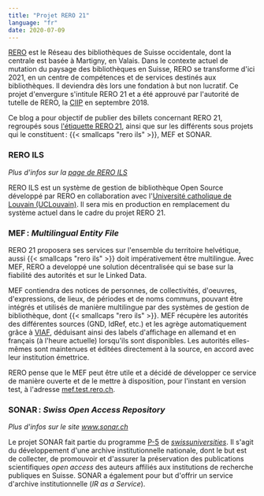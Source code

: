 ```yaml
---
title: "Projet RERO 21"
language: "fr"
date: 2020-07-09
---
```


[RERO](https://www.rero.ch/) est le Réseau des bibliothèques de Suisse occidentale, dont la centrale est basée à Martigny, en Valais. Dans le contexte actuel de mutation du paysage des bibliothèques en Suisse, RERO se transforme d'ici 2021, en un centre de compétences et de services destinés aux bibliothèques. Il deviendra dès lors une fondation à but non lucratif. Ce projet d'envergure s'intitule RERO 21 et a été approuvé par l'autorité de tutelle de RERO, la [CIIP](https://www.rero.ch/pdfview.php?section=communique&filename=ciip_communique.pdf "Communiqué de la CIIP au format PDF") en septembre 2018.

Ce blog a pour objectif de publier des billets concernant RERO 21, regroupés sous [l'étiquette RERO 21](/tags/rero21 "Regroupement des billets concernant RERO 21"), ainsi que sur les différents sous projets qui le constituent : {{< smallcaps "rero ils" >}}, MEF et SONAR.

### RERO ILS

*Plus d'infos sur la [page de RERO ILS](/reroils)*

RERO ILS est un système de gestion de bibliothèque Open Source développé par RERO en collaboration avec l'[Université catholique de Louvain (UCLouvain)](https://uclouvain.be/). Il sera mis en production en remplacement du système actuel dans le cadre du projet RERO 21.

### MEF : *Multilingual Entity File*

RERO 21 proposera ses services sur l'ensemble du territoire helvétique, aussi {{< smallcaps "rero ils" >}} doit impérativement être multilingue. Avec MEF, RERO a developpé une solution décentralisée qui se base sur la fiabilité des autorités et sur le Linked Data.

MEF contiendra des notices de personnes, de collectivités, d'oeuvres, d'expressions, de lieux, de périodes et de noms communs, pouvant être intégrés et utilisés de manière multilingue par des systèmes de gestion de bibliothèque, dont {{< smallcaps "rero ils" >}}. MEF récupère les autorités des différentes sources (GND, IdRef, etc.) et les agrège automatiquement grâce à [VIAF](https://viaf.org "Site web du Virtual International Authority File"), déduisant ainsi des labels d'affichage en allemand et en français (à l'heure actuelle) lorsqu'ils sont disponibles. Les autorités elles-mêmes sont maintenues et éditées directement à la source, en accord avec leur institution émettrice.

RERO pense que le MEF peut être utile et a décidé de développer ce service de manière ouverte et de le mettre à disposition, pour l'instant en version test, à l'adresse [mef.test.rero.ch](https://mef.test.rero.ch "Le service MEF, accessible librement").

### SONAR : *Swiss Open Access Repository*

*Plus d'infos sur le site www.sonar.ch*

Le projet SONAR fait partie du programme [P-5](https://www.swissuniversities.ch/en/organisation/projects-and-programmes/p-5/) de [*swissuniversities*](https://www.swissuniversities.ch/ "Site web de *swissuniversities*"). Il s'agit du développement d'une archive institutionnelle nationale, dont le but est de collecter, de promouvoir et d'assurer la préservation des publications scientifiques *open access* des auteurs affiliés aux institutions de recherche publiques en Suisse. SONAR a également pour but d'offrir un service d'archive institutionnelle (*IR as a Service*).